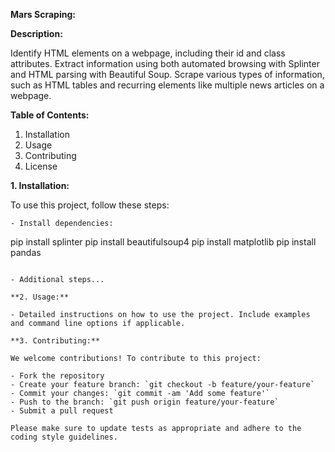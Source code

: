 **Mars Scraping:**

**Description:**

Identify HTML elements on a webpage, including their id and class attributes.
Extract information using both automated browsing with Splinter and HTML parsing with Beautiful Soup.
Scrape various types of information, such as HTML tables and recurring elements like multiple news articles on a webpage.

**Table of Contents:**

1. Installation
2. Usage
3. Contributing
4. License

**1. Installation:**

To use this project, follow these steps:

  ```
- Install dependencies:

  ```
  pip install splinter
  pip install beautifulsoup4
  pip install matplotlib
  pip install pandas
  ```

- Additional steps...

**2. Usage:**

- Detailed instructions on how to use the project. Include examples and command line options if applicable.

**3. Contributing:**

We welcome contributions! To contribute to this project:

- Fork the repository
- Create your feature branch: `git checkout -b feature/your-feature`
- Commit your changes: `git commit -am 'Add some feature'`
- Push to the branch: `git push origin feature/your-feature`
- Submit a pull request

Please make sure to update tests as appropriate and adhere to the coding style guidelines.


